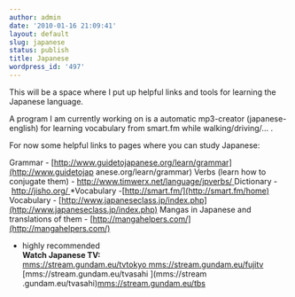 ```yaml
---
author: admin
date: '2010-01-16 21:09:41'
layout: default
slug: japanese
status: publish
title: Japanese
wordpress_id: '497'
---
```


This will be a space where I put up helpful links and tools for learning the
Japanese language.

A program I am currently working on is a automatic mp3-creator (japanese-
english) for learning vocabulary from smart.fm while walking/driving/... .

For now some helpful links to pages where you can study Japanese:

Grammar - [http://www.guidetojapanese.org/learn/grammar](http://www.guidetojap
anese.org/learn/grammar) Verbs (learn how to conjugate them) -
[http://www.timwerx.net/language/jpverbs/
](http://www.timwerx.net/language/jpverbs/) Dictionary - [http://jisho.org/
](http://jisho.org/) *Vocabulary -[http://smart.fm/](http://smart.fm/home)
Vocabulary -
[http://www.japaneseclass.jp/index.php](http://www.japaneseclass.jp/index.php)
Mangas in Japanese and translations of them -
[http://mangahelpers.com/](http://mangahelpers.com/)

* highly recommended  
**Watch Japanese TV:**  
[mms://stream.gundam.eu/tvtokyo
](mms://stream.gundam.eu/tvtokyo)[mms://stream.gundam.eu/fujitv
](mms://stream.gundam.eu/fujitv)[mms://stream.gundam.eu/tvasahi ](mms://stream
.gundam.eu/tvasahi)[mms://stream.gundam.eu/tbs](mms://stream.gundam.eu/tbs)

